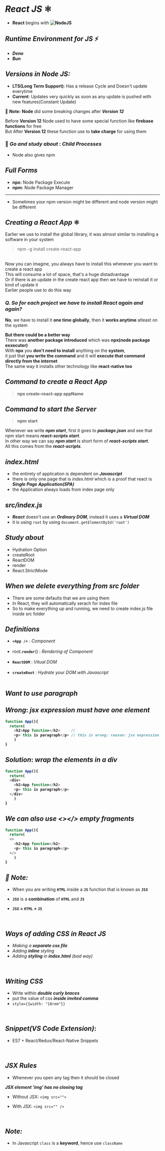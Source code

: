 # _React JS_ ⚛️
- <b>React</b> begins with <b> ![NodeJS](https://img.shields.io/badge/node.js-6DA55F?style=for-the-badge&logo=node.js&logoColor=white)</b>

## _Runtime Environment for JS_ ⚡
- <b>_Deno_</b> 
- <b>_Bun_</b>

## <b>_Versions in Node JS:_</b><br>
- <b>LTS(Long Term Support)</b>: Has a release Cycle and Doesn't update everytime<br>
- <b>Current</b>: Updates very quickly as soon as any update is pushed with new features(Constant Update)


🌟 **Note:**  **Node** did some breaking changes after **_Version 12_**

Before **Version 12** Node used to have some special function like **firebase functions** for free<br>
But After **Version 12** these function use to <b>take charge</b> for using them

### 🌟 _Go and study about_ : _Child Processes_

- Node also gives npm

## <b>_Full Forms_</b>
- **npx:** Node Package Execute<br>
- **npm:** Node Package Manager<br>
---
- Sometimes your npm version might be different and node version might be different

## _Creating a React App_ ⚛️

Earlier we use to install the global library, it was almost similar to installing a software in your system
> npm -g install create-react-app

<br>
Now you can imagine, you always have to install this whenever you want to create a react app<br>
This will consume a lot of space, that's a huge distadvantage<br>
Or if there is an update in the create react app then we have to reinstall it or kind of update it<br>
Earlier people use to do this way

### _Q. **So for each project we have to install React again and again?**_ <br>
<b>No</b>, we have to install it <b>one time globally</b>, then it <b>works anytime</b> atleast on the system<br>

<b>But there could be a better way</b><br>
There was <b>another package introduced</b> which was <b>npx(node package exxecuter)</b><br>
With <b>npx</b> you <b>don't need to install</b> anything on the <b>system</b>,<br>
it just that **you write the command** and it will **execute that command directly from the internet**
<br>
The same way it installs other technology like <b>react-native too</b>

## _Command to create a React App_
> <b>npx create-react-app appName</b>

## _Command to start the Server_
> <b>npm start</b>

Whenever we write _<b>npm start</b>_, first it goes to _<b>package.json</b>_ and see that npm start means _<b>react-scripts start</b>_.<br> 
In other way we can say <b>_npm start_</b> is short form of _<b>react-scripts start</b>_.<br>
All this comes from the <b>_react-scripts_</b>.

## _index.html_
- the entirety of application is dependent on _<b>Javascript</b>_
- there is only one page that is _index.html_ which is a proof that react is **_Single Page Application(SPA)_**
- the Application always loads from index page only

## _src/index.js_
- **_React_** doesn't use an **_Ordinary DOM_**, instead it uses a **_Virtual DOM_**
- it is using `root` by using `document.getElementById('root')`

## _Study about_
- Hydration Option
- createRoot
- ReactDOM
- render
- React.StrictMode

## _When we delete everything from src folder_
- There are some defaults that we are using them
- In React, they will automatically serach for index file
- So to make everything up and running, we need to create index.js file inside src folder

## _Definitions_
- **`<App />`** : _Component_ <br><br>
- root.**`render`**(<App />) : _Rendering of Component_<br><br>
- **`ReactDOM`** : _Vitual DOM_<br><br>
- **`createRoot`** : _Hydrate your DOM with Javascript_<br><br>

## _Want to use paragraph_
## **_Wrong_**: _jsx expression must have one element_
<b>
  
```javascript
function App(){
  return(
    <h2>App function</h2>     //
    <p> this is paragraph</p> // this is wrong: reason: jsx expression must have one element     
    )
}
```
</b>

## **_Solution_**: _wrap the elements in a div_

<b>
  
```javascript
function App(){
  return(
  <div>
    <h2>App function</h2>      
    <p> this is paragraph</p> 
  </div>
    )
}
```  
## _We can also use <></> empty fragments_
```javascript
function App(){
  return(
  <>
    <h2>App function</h2>      
    <p> this is paragraph</p> 
  </>
    )
}
```  
  
  
</b>

## _📌 Note:_ 

- When you are writing <b>`HTML`</b> inside a <b>`JS`</b> function that is known as <b>`JSX`</b>

- <b>`JSX`</b> is a <b>combination</b> of <b>`HTML`</b> and <b>`JS`</b>

- <b>`JSX` = `HTML` + `JS`</b>

<br>

## _Ways of adding CSS in React JS_
- _Making a **separate css file**_
- _Adding **inline** styling_
- _Adding **styling** in **index.html** (bad way)_

<br>

## _Writing CSS_
- Write within **_double curly braces_**
- put the value of css **_inside invited comma_**
- `style={{width: "18rem"}}`

<br>

## _Snippet(VS Code Extension)_: 
  - ES7 + React/Redux/React-Native Snippets

<br>

## _JSX Rules_
- Whenever you open any tag then it should be closed
 
<b>_JSX element 'img' has no closing tag_</b>
- Without JSX: `<img src="">`

- With JSX: `<img src="" />`

<br>

## _Note:_
- In Javascript `class` is a **keyword**, hence use `className`
